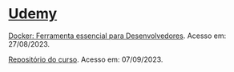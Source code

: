 # [Udemy](https://www.udemy.com/)

[Docker: Ferramenta essencial para Desenvolvedores](https://www.udemy.com/course/curso-docker/). Acesso em: 27/08/2023.

[Repositório do curso](https://github.com/cod3rcursos/curso-docker). Acesso em: 07/09/2023.
